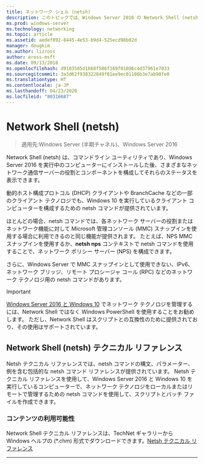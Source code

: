 ```yaml
---
title: ネットワーク シェル (netsh)
description: このトピックでは、Windows Server 2016 の Network Shell (netsh) コマンドライン ユーティリティの概要について説明します。
ms.prod: windows-server
ms.technology: networking
ms.topic: article
ms.assetid: aedef092-8445-4e53-b9d4-525ecd98b02d
manager: dougkim
ms.author: lizross
author: eross-msft
ms.date: 09/13/2018
ms.openlocfilehash: d9103585d1868f586f169f01096c4d37961e7033
ms.sourcegitcommit: 3a3d62f938322849f81ee9ec01186b3e7ab90fe0
ms.translationtype: HT
ms.contentlocale: ja-JP
ms.lasthandoff: 04/23/2020
ms.locfileid: "80316687"
---
```

# <a name="network-shell-netsh"></a>Network Shell \(netsh\)

>適用先:Windows Server (半期チャネル)、Windows Server 2016

Network Shell (netsh) は、コマンドライン ユーティリティであり、Windows Server 2016 を実行中のコンピューターにインストールした後、さまざまなネットワーク通信サーバーの役割とコンポーネントを構成してそれらのステータスを表示できます。

動的ホスト構成プロトコル \(DHCP\) クライアントや BranchCache などの一部のクライアント テクノロジでも、Windows 10 を実行しているクライアント コンピューターを構成するための netsh コマンドが提供されています。

ほとんどの場合、netsh コマンドでは、各ネットワーク サーバーの役割またはネットワーク機能に対して Microsoft 管理コンソール \(MMC\) スナップインを使用する場合に利用できるのと同じ機能が提供されます。 たとえば、NPS MMC スナップインを使用するか、**netsh nps** コンテキストで netsh コマンドを使用することで、ネットワーク ポリシー サーバー \(NPS\) を構成できます。

さらに、Windows Server で MMC スナップインとして使用できない、IPv6、ネットワーク ブリッジ、リモート プロシージャ コール \(RPC\) などのネットワーク テクノロジ用の netsh コマンドがあります。

>[!IMPORTANT]
>[Windows Server 2016 と Windows 10](https://technet.microsoft.com/library/mt156917.aspx) でネットワーク テクノロジを管理するには、Network Shell ではなく Windows PowerShell を使用することをお勧めします。 ただし、Network Shell はスクリプトとの互換性のために提供されており、その使用はサポートされています。

## <a name="network-shell-netsh-technical-reference"></a>Network Shell (netsh) テクニカル リファレンス

Netsh テクニカル リファレンスでは、netsh コマンドの構文、パラメーター、例を含む包括的な netsh コマンド リファレンスが提供されています。 Netsh テクニカル リファレンスを使用して、Windows Server 2016 と Windows 10 を実行しているコンピューターで、ネットワーク テクノロジをローカルまたはリモートで管理するための netsh コマンドを使用して、スクリプトとバッチ ファイルを作成できます。  
  
### <a name="content-availability"></a>コンテンツの利用可能性  
  
Network Shell テクニカル リファレンスは、TechNet ギャラリーから Windows ヘルプの \(*.chm\) 形式でダウンロードできます。[Netsh テクニカル リファレンス](https://gallery.technet.microsoft.com/Netsh-Technical-Reference-c46523dc)  
  
---
